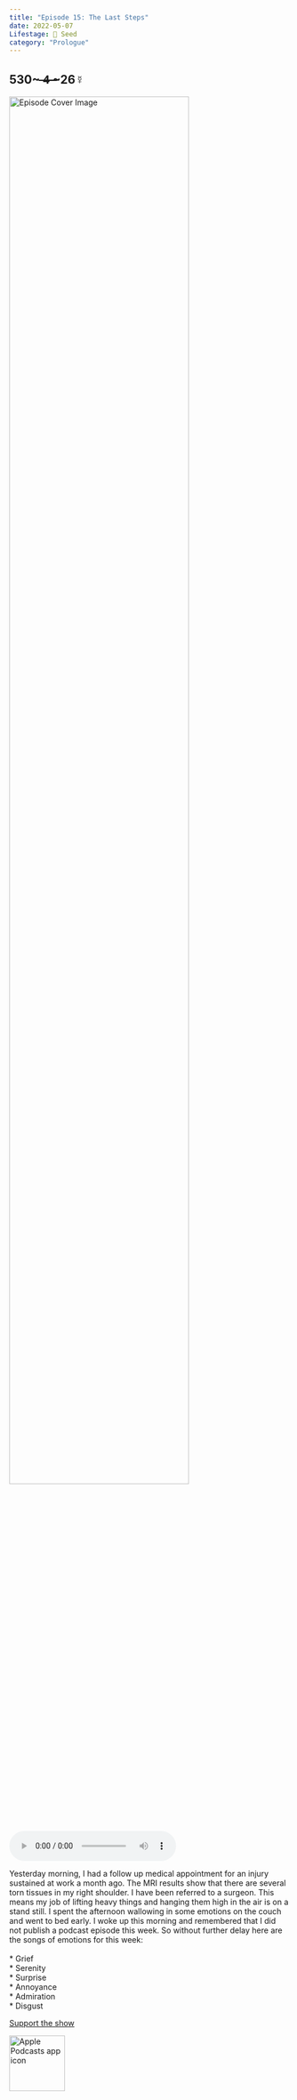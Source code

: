 ```yaml
---
title: "Episode 15: The Last Steps"
date: 2022-05-07
Lifestage: 🌱 Seed
category: "Prologue"
---
```

## 530~ ̶4̶ ̶~26☿
<img src="https://artwork.captivate.fm/53f4e3f7-2398-41a9-8a51-ee8722daf6cd/60854458c4d1acdf4e1c2f79c4137142.jpg" alt="Episode Cover Image" width=80%/>
<audio controls>
  <source src="https://podcasts.captivate.fm/media/b83da175-6dc0-4fc3-9bdd-49e7d9a3b7ad/10575595-episode-15-the-last-steps.mp3" type="audio/mpeg">
  Your browser does not support the audio element.
</audio>

<p>Yesterday morning, I had a follow up medical appointment for an injury sustained at work a month ago. The MRI results show that there are several torn tissues in my right shoulder. I have been referred to a surgeon. This means my job of lifting heavy things and hanging them high in the air is on a stand still. I spent the afternoon wallowing in some emotions on the couch and went to bed early. I woke up this morning and remembered that I did not publish a podcast episode this week. So without further delay here are the songs of emotions for this week:<br/><br/>* Grief<br/>* Serenity<br/>* Surprise<br/>* Annoyance<br/>* Admiration<br/>* Disgust</p><a rel="payment" href="https://www.paypal.com/donate/?hosted_button_id=WX3GRUK5BHJLS">Support the show</a>

<a href="https://podcasts.apple.com/us/podcast/living-room-music/id1608791560?tscg=30200&itsct=podcast_box_appicon&ls=1&mttnsubad=1608791560" style="display: inline-block;"><img src="https://toolbox.marketingtools.apple.com/api/v2/badges/app-icon-podcasts/standard/en-us" alt="Apple Podcasts app icon" style="width: 100px; height: 100px; vertical-align: middle; object-fit: contain;" /></a>
    